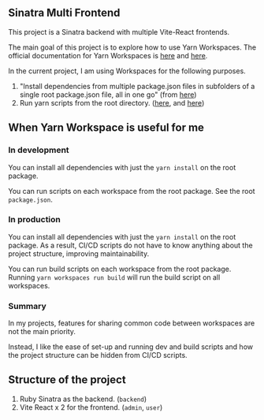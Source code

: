 ## Sinatra Multi Frontend

This project is a Sinatra backend with multiple Vite-React frontends.

The main goal of this project is to explore how to use Yarn Workspaces.
The official documentation for Yarn Workspaces is [here](https://classic.yarnpkg.com/en/docs/cli/workspace) and [here](https://classic.yarnpkg.com/en/docs/cli/workspaces).

In the current project, I am using Workspaces for the following purposes.

1. "Install dependencies from multiple package.json files in subfolders of a single root package.json file, all in one go" (from [here](https://classic.yarnpkg.com/blog/2017/08/02/introducing-workspaces/))
2. Run yarn scripts from the root directory. ([here](https://classic.yarnpkg.com/en/docs/cli/workspaces), and [here](https://classic.yarnpkg.com/en/docs/cli/workspace))

## When Yarn Workspace is useful for me

### In development

You can install all dependencies with just the `yarn install` on the root package.

You can run scripts on each workspace from the root package. See the root `package.json`.

### In production

You can install all dependencies with just the `yarn install` on the root package.
As a result, CI/CD scripts do not have to know anything about the project structure, improving maintainability.

You can run build scripts on each workspace from the root package.
Running `yarn workspaces run build` will run the build script on all workspaces.

### Summary

In my projects, features for sharing common code between workspaces are not the main priority.

Instead,
I like the ease of set-up and running dev and build scripts
and how the project structure can be hidden from CI/CD scripts.

## Structure of the project

1. Ruby Sinatra as the backend. (`backend`)
2. Vite React x 2 for the frontend. (`admin`, `user`)

